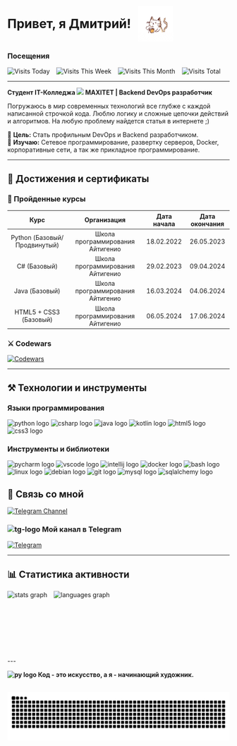 <h1 style="display: flex; align-items: center; gap: 16px;">
  Привет, я Дмитрий!
  <img src="/cat_with_coffee.gif" alt="котик с кофе" width="80"/>
</h1>


### Посещения  

<div style="display: flex; gap: 15px; flex-wrap: wrap; align-items: center;">
  <img src="https://img.shields.io/endpoint?url=https://dev-cored-git-visitor-counter.mita54492.workers.dev/visits/today" alt="Visits Today">
  <img src="https://img.shields.io/endpoint?url=https://dev-cored-git-visitor-counter.mita54492.workers.dev/visits/week" alt="Visits This Week">
  <img src="https://img.shields.io/endpoint?url=https://dev-cored-git-visitor-counter.mita54492.workers.dev/visits/mounth" alt="Visits This Month">
  <img src="https://img.shields.io/endpoint?url=https://dev-cored-git-visitor-counter.mita54492.workers.dev/visits/total" alt="Visits Total">
</div>  

---

**Студент IT-Колледжа <img src="https://static.tildacdn.com/tild3835-3638-4035-b135-316236636165/Fat_logo.svg" width="60"> MAXITET | Backend DevOps разработчик**

Погружаюсь в мир современных технологий все глубже с каждой написанной строчкой кода. Люблю логику и сложные цепочки действий и алгоритмов. На любую проблему найдется статья в интернете ;)

🎯 **Цель:** Стать профильным DevOps и Backend разработчиком. \
🌵 **Изучаю:** Сетевое программирование, развертку серверов, Docker, корпоративные сети, а так же прикладное программирование.

---

## 🏅 Достижения и сертификаты

### 📜 Пройденные курсы

|             Курс             |            Организация           | Дата начала | Дата окончания   |
|:----------------------------:|:--------------------------------:|:-----------:|:----------------:|
| Python (Базовый/Продвинутый) | Школа программирования Айтигенио | 18.02.2022  |    26.05.2023    |
|         С# (Базовый)         | Школа программирования Айтигенио | 29.02.2023  |    09.04.2024    |
|        Java (Базовый)        | Школа программирования Айтигенио | 16.03.2024  |    04.06.2024    |
|    HTML5 + CSS3 (Базовый)    | Школа программирования Айтигенио | 06.05.2024  |    17.06.2024    | 

### ⚔️ Codewars
[![Codewars](https://www.codewars.com/users/Dev-Cored/badges/large)](https://www.codewars.com/users/Dev-Cored/)

---

## ⚒️ **Технологии и инструменты**

### **Языки программирования**

<div align="left">
  <img src="https://cdn.jsdelivr.net/gh/devicons/devicon/icons/python/python-original.svg" height="40" alt="python logo"  />
  <img src="https://cdn.jsdelivr.net/gh/devicons/devicon/icons/csharp/csharp-original.svg" height="40" alt="csharp logo"  />
  <img src="https://cdn.jsdelivr.net/gh/devicons/devicon/icons/java/java-original.svg" height="40" alt="java logo"  />
  <img src="https://cdn.jsdelivr.net/gh/devicons/devicon/icons/kotlin/kotlin-original.svg" height="40" alt="kotlin logo"  />
  <img src="https://cdn.jsdelivr.net/gh/devicons/devicon/icons/html5/html5-original.svg" height="40" alt="html5 logo"  />
  <img src="https://cdn.jsdelivr.net/gh/devicons/devicon/icons/css3/css3-original.svg" height="40" alt="css3 logo"  />
</div>

### **Инструменты и библиотеки**

<div align="left">
  <img src="https://cdn.jsdelivr.net/gh/devicons/devicon/icons/pycharm/pycharm-original.svg" height="40" alt="pycharm logo"  />
  <img src="https://cdn.jsdelivr.net/gh/devicons/devicon/icons/vscode/vscode-original.svg" height="40" alt="vscode logo"  />
  <img src="https://cdn.jsdelivr.net/gh/devicons/devicon/icons/intellij/intellij-original.svg" height="40" alt="intellij logo"  />
  <img src="https://cdn.jsdelivr.net/gh/devicons/devicon/icons/docker/docker-original.svg" height="40" alt="docker logo"  />
  <img src="https://cdn.jsdelivr.net/gh/devicons/devicon/icons/bash/bash-original.svg" height="40" alt="bash logo"  />
  <img src="https://cdn.jsdelivr.net/gh/devicons/devicon/icons/linux/linux-original.svg" height="40" alt="linux logo"  />
  <img src="https://cdn.jsdelivr.net/gh/devicons/devicon/icons/debian/debian-original.svg" height="40" alt="debian logo"  />
  <img src="https://cdn.jsdelivr.net/gh/devicons/devicon/icons/git/git-original.svg" height="40" alt="git logo"  />
  <img src="https://cdn.jsdelivr.net/gh/devicons/devicon/icons/mysql/mysql-original.svg" height="40" alt="mysql logo"  />
  <img src="https://cdn.jsdelivr.net/gh/devicons/devicon/icons/sqlalchemy/sqlalchemy-original.svg" height="40" alt="sqlalchemy logo"  />
</div>

## 📱 **Связь со мной**

[![Telegram Channel](https://img.shields.io/badge/Telegram-@development__core-26A5E4?style=for-the-badge&logo=telegram&logoColor=white)](https://t.me/development_core)

### <img src="https://upload.wikimedia.org/wikipedia/commons/thumb/8/82/Telegram_logo.svg/768px-Telegram_logo.svg.png" alt="tg-logo" width=16> **Мой канал в Telegram**

[![Telegram](https://img.shields.io/badge/Telegram-channel-26A5E4?style=for-the-badge&logo=telegram&logoColor=white)](https://t.me/dev_core_official_public)

---

## 📊 **Статистика активности**

<div style="display: flex; gap: 15px; flex-wrap: wrap; align-items: center;">
    <img src="https://github-readme-stats.vercel.app/api?username=Dev-Cored&hide_title=false&hide_rank=false&show_icons=true&include_all_commits=true&count_private=true&disable_animations=false&theme=dracula&locale=en&hide_border=false" height="150" alt="stats graph"  />
    <img src="https://github-readme-stats.vercel.app/api/top-langs?username=Dev-Cored&locale=en&hide_title=false&layout=compact&card_width=320&langs_count=5&theme=dracula&hide_border=false" height="150" alt="languages graph"  />
</div>
---

**<img src="https://s3.dualstack.us-east-2.amazonaws.com/pythondotorg-assets/media/files/python-logo-only.svg" alt="py logo" width=15> Код - это искусство, а я - начинающий художник.**


<br clear="both">

<img src="https://raw.githubusercontent.com/Dev-Cored/Dev-Cored/output/snake.svg" alt="snake animation" />

###
